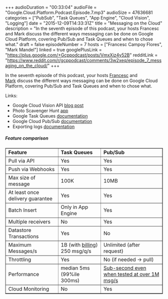 +++
audioDuration = "00:33:04"
audioFile = "Google.Cloud.Platform.Podcast.Episode.7.mp3"
audioSize = 47636681
categories = ["PubSub", "Task Queues", "App Engine", "Cloud Vision", "Logging"]
date = "2015-12-09T14:33:31Z"
title = "Messaging on the Cloud"
description = "In the seventh episode of this podcast, your hosts Francesc and Mark discuss the different ways messaging can be done on Google Cloud Platform, covering Pub/Sub and Task Queues and when to chose what."
draft = false
episodeNumber = 7
hosts = ["Francesc Campoy Flores", "Mark Mandel"]
linked = true
googlePlusLink = "https://plus.google.com/+Gcppodcast/posts/VmxXiz4y52B"
redditLink = "https://www.reddit.com/r/gcppodcast/comments/3w2xeq/episode_7_messaging_on_the_cloud/"
+++

In the seventh episode of this podcast, your hosts
[Francesc](http://twitter.com/francesc) and
[Mark](http://twitter.com/neurotic) discuss
the different ways messaging can be done on Google Cloud Platform,
covering Pub/Sub and Task Queues and when to chose what.
<!--more-->

Links:

-   Google Cloud Vision API [blog
    post](http://googlecloudplatform.blogspot.com/2015/12/Google-Cloud-Vision-API-changes-the-way-applications-understand-images.html)
-   Photo Scavenger Hunt
    [app](https://play.google.com/store/apps/details?id=com.bradabrams.photoscavengerhunt)
-   Google Task Queues
    [documentation](https://cloud.google.com/appengine/docs/python/taskqueue/)
-   Google Cloud Pub/Sub
    [documentation](https://cloud.google.com/pubsub/docs)
-   Exporting logs
    [documentation](https://cloud.google.com/logging/docs/export/configure_export)

##### Feature comparison

<table cellpadding="10" cellspacing="0" border="1">
	<tbody>
	<tr>
		<td><strong>Feature</strong></td>
		<td><strong>Task Queues</strong></td>
		<td><strong>Pub/Sub</strong></td>
	</tr>
	<tr>
		<td>Pull via API</td>
		<td>Yes</td>
		<td>Yes</td>
	</tr>
	<tr>
		<td>Push via Webhooks</td>
		<td>Yes</td>
		<td>Yes</td>
	</tr>
	<tr>
		<td>Max size of message</td>
		<td>100K</td>
		<td>10MB</td>
	</tr>
	<tr>
		<td>At least once delivery guarantee
		</td>
		<td>Yes</td>
		<td>Yes</td>
	</tr>
	<tr>
		<td>Batch Insert</td>
		<td>Only in App Engine</td>
		<td>Yes</td>
	</tr>
	<tr>
		<td>Multiple receivers</td>
		<td>No</td>
		<td>Yes</td>
	</tr>
	<tr>
		<td>Datastore Transactions</td>
		<td>Yes</td>
		<td>No</td>
	</tr>
	<tr>
		<td>Maximum Messages/s</td>
		<td>1B (with <a
				href="https://cloud.google.com/appengine/docs/quotas?hl=en#Task_Queue">billing</a><span
		>)
			250 msg/q/s</td>
		<td>Unlimited (after request)</td>
	</tr>
	<tr>
		<td>Throttling</td>
		<td>Yes</td>
		<td>No (if needed &rarr; pull)</td>
	</tr>
	<tr>
		<td>Performance</td>
		<td>median 5ms (99%ile 300ms)</td>
		<td><a
				href="http://googlecloudplatform.blogspot.com/2015/03/using-Google-Cloud-pubsub-to-Connect-applications-and-data-streams.html">Sub-second
			even when tested at over 1M msg/s</a></td>
	</tr>
	<tr>
		<td>Cloud Monitoring</td>
		<td>No</td>
		<td>Yes</td>
	</tr>
	</tbody>
</table>